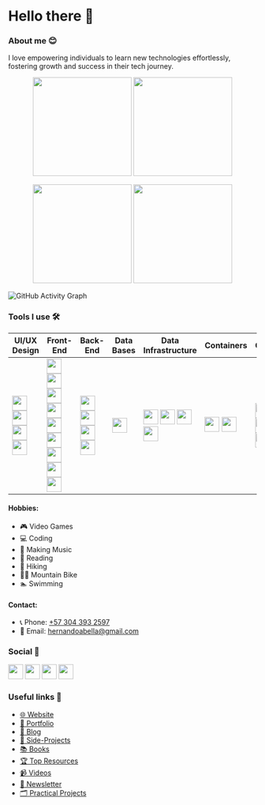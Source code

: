 # Hello there 👋
### About me 😊
I love empowering individuals to learn new technologies effortlessly, fostering growth and success in their tech journey.

<p align="center">
  <img height=200 src="https://github-readme-stats.vercel.app/api?username=hernandoabella&show_icons=true"/>
  <img height=200 src="https://my-stats-43gk.vercel.app/api/top-langs/?username=hernandoabella&hide=html,scss,css&langs_count=8&layout=compact&card_width=150" />
</p>
<p align="center">
<img height=200 src="https://github-readme-streak-stats.herokuapp.com/?user=hernandoabella"/>
<img height=200 src="https://github-profile-trophy.vercel.app/?username=hernandoabella&no-frame=true&title=Stars,Followers,Commits&column=-1"/>
</p>

![GitHub Activity Graph](https://github-readme-activity-graph.vercel.app/graph?username=hernandoabella&height=200)

### Tools I use 🛠️
| UI/UX Design | Front-End | Back-End | Data Bases | Data Infrastructure | Containers | CMS | Shell | Code Editor | Control Version | Productivity |
| -- | -- | -- | -- | -- | -- | -- | -- | -- | -- | -- |
| <span><img src="https://uxwing.com/wp-content/themes/uxwing/download/brands-and-social-media/canva-icon.png" width="30px"/> </span> <span><img src="https://cdn.jsdelivr.net/gh/devicons/devicon/icons/figma/figma-original.svg" width="30px"/></span> <span><img src="https://cdn.jsdelivr.net/gh/devicons/devicon@latest/icons/photoshop/photoshop-original.svg" width="30px"/></span> <span><img src="https://cdn.jsdelivr.net/gh/devicons/devicon@latest/icons/illustrator/illustrator-plain.svg" width="30px"/> </span> | <span><img src="https://cdn.jsdelivr.net/gh/devicons/devicon/icons/html5/html5-original.svg" width="30px"/></span> <span><img src="https://cdn.jsdelivr.net/gh/devicons/devicon/icons/css3/css3-original.svg" width="30px"/> </span><span><img src="https://cdn.jsdelivr.net/gh/devicons/devicon@latest/icons/tailwindcss/tailwindcss-original.svg" width="30px"/></span> <span><img src="https://cdn.jsdelivr.net/gh/devicons/devicon/icons/javascript/javascript-original.svg" width="30px"/></span> <span><img src="https://cdn.jsdelivr.net/gh/devicons/devicon@latest/icons/json/json-original.svg" width="30px"/></span> <span><img src="https://cdn.jsdelivr.net/gh/devicons/devicon/icons/typescript/typescript-original.svg" width="30px"/></span> <span><img src="https://cdn.jsdelivr.net/gh/devicons/devicon/icons/react/react-original.svg" width="30px"/></span> <span><img src="https://cdn.jsdelivr.net/gh/devicons/devicon@latest/icons/framermotion/framermotion-original.svg" width="30px"/></span> <span><img src="https://cdn.jsdelivr.net/gh/devicons/devicon/icons/nextjs/nextjs-original.svg" width="30px"/></span> | <span><img src="https://cdn.jsdelivr.net/gh/devicons/devicon/icons/nodejs/nodejs-original-wordmark.svg" width="30px"/></span> <span><img src="https://cdn.jsdelivr.net/gh/devicons/devicon/icons/express/express-original.svg" width="30px"/></span> <span><img src="https://cdn.jsdelivr.net/gh/devicons/devicon@latest/icons/supabase/supabase-original.svg" width="30px"/></span> <span><img src="https://cdn.jsdelivr.net/gh/devicons/devicon@latest/icons/python/python-original.svg" width="30px"/></span> | <span><img src="https://encrypted-tbn0.gstatic.com/images?q=tbn:ANd9GcSFccAfpRng_1FTS8Y5BhUOSvkulUkYXzVtOw&s" width="30px"/></span> | <span><img src="https://ia801703.us.archive.org/32/items/github.com-dagster-io-dagster_-_2021-01-15_03-10-03/cover.jpg" width="30px"/></span> <span><img src="https://seeklogo.com/images/D/dbt-logo-500AB0BAA7-seeklogo.com.png" width="30px"/></span> <span><img src="https://upload.wikimedia.org/wikipedia/commons/thumb/0/0a/Apache_kafka-icon.svg/1200px-Apache_kafka-icon.svg.png" width="30px"/></span><span><img src="https://i.pinimg.com/originals/8e/cc/68/8ecc680ce4bcd207a76f604484902417.png" width="30px"/></span> | <span><img src="https://static-00.iconduck.com/assets.00/docker-icon-2048x2048-5mc7mvtn.png" width="30px"/></span> <span><img src="https://cdn.jsdelivr.net/gh/devicons/devicon@latest/icons/kubernetes/kubernetes-original.svg" width="30px"/></span> | <span><img src="https://encrypted-tbn0.gstatic.com/images?q=tbn:ANd9GcSzAxIzs2yRTPxONA1yBwMZdhkNwlqmIpxFug&s" width="30px"/></span> <span><img src="https://d2eip9sf3oo6c2.cloudfront.net/tags/images/000/001/360/square_480/Strapi.monogram.logo.png" width="30px"/></span>  <span><img src="https://europe1.discourse-cdn.com/business20/uploads/prismic/original/1X/eaa520b0fc4721c57b9455b377d309009cbcea39.png" width="30px"/></span> | <span><img src="https://cdn.jsdelivr.net/gh/devicons/devicon/icons/bash/bash-original.svg" width="30px"/></span> <span><img src="https://cdn.jsdelivr.net/gh/devicons/devicon@latest/icons/powershell/powershell-original.svg" width="30px"/></span> | <span><img src="https://cdn.jsdelivr.net/gh/devicons/devicon/icons/vscode/vscode-original.svg" width="30px"/></span> | <span><img src="https://cdn.jsdelivr.net/gh/devicons/devicon/icons/git/git-original.svg" width="30px"/></span> <span><img src="https://cdn.jsdelivr.net/gh/devicons/devicon/icons/github/github-original.svg" width="30px"/></span> | <span><img src="https://cdn.jsdelivr.net/gh/devicons/devicon@latest/icons/notion/notion-original.svg" width="30px"/></span> <span><img src="https://upload.wikimedia.org/wikipedia/commons/thumb/d/d5/Slack_icon_2019.svg/2048px-Slack_icon_2019.svg.png" width="30px"/></span> <span><img src="https://upload.wikimedia.org/wikipedia/commons/thumb/d/d5/Slack_icon_2019.svg/2048px-Slack_icon_2019.svg.png" width="30px"/></span>|

#### Hobbies: 
- 🎮 Video Games 
- 💻 Coding
- 🎵 Making Music
- 📖 Reading
- 🥾 Hiking
- 🚵‍♂️ Mountain Bike
- 🏊 Swimming 

#### Contact:
- 📞 Phone: [+57 304 393 2597](tel:+573043932597)
- 📧 Email: [hernandoabella@gmail.com](mailto:hernandoabella@gmail.com)

### Social 🤳
  <a href="https://www.x.com/hernandoabella"><img src="https://cdn2.iconfinder.com/data/icons/threads-by-instagram/24/x-logo-twitter-new-brand-contained-64.png" width="30px"/></a>
  <a href="https://www.instagram.com/hernandoabella"><img src="https://cdn2.iconfinder.com/data/icons/social-media-2285/512/1_Instagram_colored_svg_1-64.png" width="30px"/></a>
  <a href="https://www.tiktok.com/@hernandoabella"><img src="https://cdn0.iconfinder.com/data/icons/logos-brands-7/512/TikTok_logo_original0-64.png" width="30px"/></a>
  <a href="https://www.youtube.com/c/hernandoabella"><img src="https://cdn4.iconfinder.com/data/icons/logos-and-brands/512/395_Youtube_logo-64.png" width="30px"/></a>

### Useful links 🔗
- [🌐 Website](https://www.hernandoabella.com)
- [🤵 Portfolio](https://portfolio-hernandoabella.vercel.app/)
- [📝 Blog](https://medium.com/@hernandoabella)
- [🚀 Side-Projects](https://github.com/hernandoabella/side-projects)
- [📚 Books](https://github.com/hernandoabella/books)
- [🏆 Top Resources](https://github.com/hernandoabella/resources)
- [📹 Videos](https://youtube.com/c/hernandoabella)
- [📰 Newsletter](https://beat-byte-publishing.com/)
- [🗂️ Practical Projects](https://github.com/hernandoabella/practical-projects)

